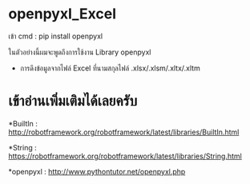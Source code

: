 # openpyxl_Excel
เข้า cmd : pip install openpyxl   

ในตัวอย่างนี้ผมจะพูดถึงการใช้งาน Library openpyxl
* การดึงข้อมูลจากไฟล์ Excel ที่นามสกุลไฟล์ .xlsx/.xlsm/.xltx/.xltm 

# เข้าอ่านเพิ่มเติมได้เลยครับ

*BuiltIn : http://robotframework.org/robotframework/latest/libraries/BuiltIn.html

*String : https://robotframework.org/robotframework/latest/libraries/String.html

*openpyxl : http://www.pythontutor.net/openpyxl.php

